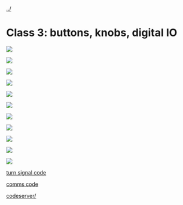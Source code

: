 [../](../)

#  Class 3: buttons, knobs, digital IO

![](https://i.imgur.com/8rirPUA.png)

![](https://i.imgur.com/C4plXHa.png)

![](https://i.imgur.com/RmQ5hPS.png)

![](https://i.imgur.com/RgDLnvM.png)

![](https://i.imgur.com/ZMPhfZH.jpg)

![](https://i.imgur.com/3H762Wf.jpg)

![](https://i.imgur.com/n3C267w.jpg)

![](https://i.imgur.com/JF9ELIP.jpg)

![](https://i.imgur.com/XqkX90B.png)

![](https://i.imgur.com/aP3L8Oi.png)

![](https://i.imgur.com/8aV6qk3.jpg)

[turn signal code](codeserver/code/turnsignal.ino)

[comms code](codeserver/code/comms.ino)

[codeserver/](codeserver/)



